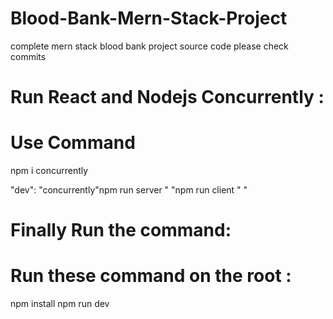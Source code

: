 # Blood-Bank-Mern-Stack-Project
complete mern stack blood bank project source code please check commits

# Run React and Nodejs Concurrently :
# Use Command
npm i concurrently

"dev":  "concurrently\"npm run server \" \"npm run client \" "

# Finally Run the command:
# Run these command on the root : 
npm install 
npm run dev



